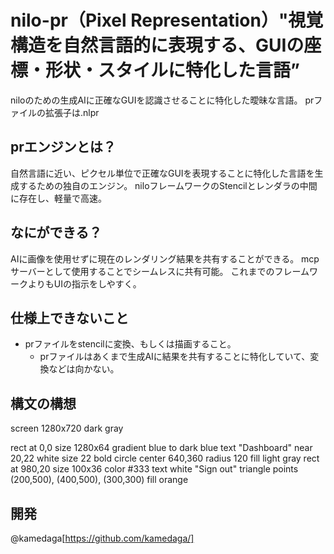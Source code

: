 # nilo-pr（Pixel Representation）"視覚構造を自然言語的に表現する、GUIの座標・形状・スタイルに特化した言語”
niloのための生成AIに正確なGUIを認識させることに特化した曖昧な言語。
prファイルの拡張子は.nlpr
## prエンジンとは？
自然言語に近い、ピクセル単位で正確なGUIを表現することに特化した言語を生成するための独自のエンジン。
niloフレームワークのStencilとレンダラの中間に存在し、軽量で高速。

## なにができる？
AIに画像を使用せずに現在のレンダリング結果を共有することができる。
mcpサーバーとして使用することでシームレスに共有可能。
これまでのフレームワークよりもUIの指示をしやすく。

## 仕様上できないこと
* prファイルをstencilに変換、もしくは描画すること。
    * prファイルはあくまで生成AIに結果を共有することに特化していて、変換などは向かない。

## 構文の構想
screen 1280x720 dark gray

rect at 0,0 size 1280x64 gradient blue to dark blue
text "Dashboard" near 20,22 white size 22 bold
circle center 640,360 radius 120 fill light gray
rect at 980,20 size 100x36 color #333 text white "Sign out"
triangle points (200,500), (400,500), (300,300) fill orange

## 開発
@kamedaga[https://github.com/kamedaga/]

